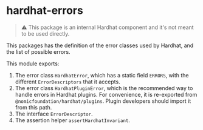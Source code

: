 # hardhat-errors

> ⚠️ This package is an internal Hardhat component and it's not meant to be used directly.

This packages has the definition of the error classes used by Hardhat, and the list of possible errors.

This module exports:

1. The error class `HardhatError`, which has a static field `ERRORS`, with the different `ErrorDescriptors` that it accepts.
2. The error class `HardhatPluginError`, which is the recommended way to handle errors in Hardhat plugins. For convenience, it is re-exported from `@nomicfoundation/hardhat/plugins`. Plugin developers should import it from this path.
3. The interface `ErrorDescriptor`.
4. The assertion helper `assertHardhatInvariant`.
